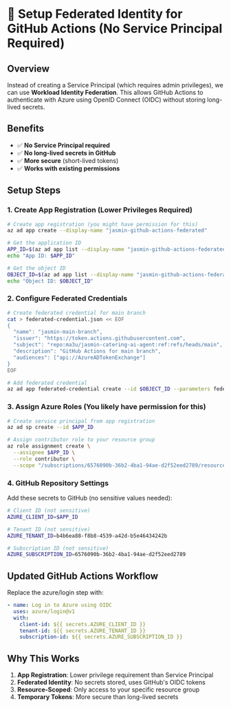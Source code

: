 # 🔐 Setup Federated Identity for GitHub Actions (No Service Principal Required)

## Overview
Instead of creating a Service Principal (which requires admin privileges), we can use **Workload Identity Federation**. This allows GitHub Actions to authenticate with Azure using OpenID Connect (OIDC) without storing long-lived secrets.

## Benefits
- ✅ **No Service Principal required**
- ✅ **No long-lived secrets in GitHub**
- ✅ **More secure** (short-lived tokens)
- ✅ **Works with existing permissions**

## Setup Steps

### 1. Create App Registration (Lower Privileges Required)
```bash
# Create app registration (you might have permission for this)
az ad app create --display-name "jasmin-github-actions-federated"

# Get the application ID
APP_ID=$(az ad app list --display-name "jasmin-github-actions-federated" --query "[0].appId" -o tsv)
echo "App ID: $APP_ID"

# Get the object ID
OBJECT_ID=$(az ad app list --display-name "jasmin-github-actions-federated" --query "[0].id" -o tsv)
echo "Object ID: $OBJECT_ID"
```

### 2. Configure Federated Credentials
```bash
# Create federated credential for main branch
cat > federated-credential.json << EOF
{
  "name": "jasmin-main-branch",
  "issuer": "https://token.actions.githubusercontent.com",
  "subject": "repo:ma3u/jasmin-catering-ai-agent:ref:refs/heads/main",
  "description": "GitHub Actions for main branch",
  "audiences": ["api://AzureADTokenExchange"]
}
EOF

# Add federated credential
az ad app federated-credential create --id $OBJECT_ID --parameters federated-credential.json
```

### 3. Assign Azure Roles (You likely have permission for this)
```bash
# Create service principal from app registration
az ad sp create --id $APP_ID

# Assign contributor role to your resource group
az role assignment create \
  --assignee $APP_ID \
  --role contributor \
  --scope "/subscriptions/6576090b-36b2-4ba1-94ae-d2f52eed2789/resourceGroups/logicapp-jasmin-sweden_group"
```

### 4. GitHub Repository Settings
Add these secrets to GitHub (no sensitive values needed):

```bash
# Client ID (not sensitive)
AZURE_CLIENT_ID=$APP_ID

# Tenant ID (not sensitive) 
AZURE_TENANT_ID=b4b6ea88-f8b8-4539-a42d-b5e46434242b

# Subscription ID (not sensitive)
AZURE_SUBSCRIPTION_ID=6576090b-36b2-4ba1-94ae-d2f52eed2789
```

## Updated GitHub Actions Workflow

Replace the azure/login step with:

```yaml
- name: Log in to Azure using OIDC
  uses: azure/login@v1
  with:
    client-id: ${{ secrets.AZURE_CLIENT_ID }}
    tenant-id: ${{ secrets.AZURE_TENANT_ID }}
    subscription-id: ${{ secrets.AZURE_SUBSCRIPTION_ID }}
```

## Why This Works
1. **App Registration**: Lower privilege requirement than Service Principal
2. **Federated Identity**: No secrets stored, uses GitHub's OIDC tokens
3. **Resource-Scoped**: Only access to your specific resource group
4. **Temporary Tokens**: More secure than long-lived secrets